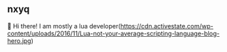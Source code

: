 ## nxyq

👋
Hi there! I am mostly a lua developer(https://cdn.activestate.com/wp-content/uploads/2016/11/Lua-not-your-average-scripting-language-blog-hero.jpg)
